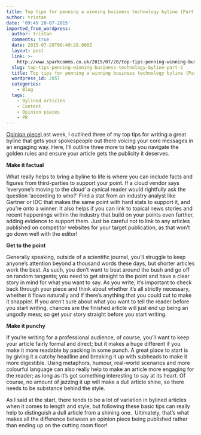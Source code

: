 ```yaml
---
title: Top tips for penning a winning business technology byline (Part 2)
author: tristan
date: '09:49 20-07-2015'
imported_from_wordpress:
  author: tristan
  comments: true
  date: 2015-07-20T08:49:28.000Z
  layout: post
  link: >-
    http://www.sparkcomms.co.uk/2015/07/20/top-tips-penning-winning-business-technology-byline-part-2/
  slug: top-tips-penning-winning-business-technology-byline-part-2
  title: Top tips for penning a winning business technology byline (Part 2)
  wordpress_id: 2057
  categories:
    - Blog
  tags:
    - Bylined articles
    - Content
    - Opinion pieces
    - PR
---
```


[Opinion piece](Opinion-piece-150x150.jpg)Last week, I outlined three of my top tips for writing a great byline that gets your spokespeople out there voicing your core messages in an engaging way. Here, I’ll outline three more to help you navigate the golden rules and ensure your article gets the publicity it deserves.

**Make it factual**

What really helps to bring a byline to life is where you can include facts and figures from third-parties to support your point. If a cloud vendor says ‘everyone’s moving to the cloud’ a cynical reader would rightfully ask the question ‘according to who?’ Find a stat from an industry analyst like Gartner or IDC that makes the same point with hard stats to support it, and you’re onto a winner. It also helps if you can link to topical news stories and recent happenings within the industry that build on your points even further, adding evidence to support them. Just be careful not to link to any articles published on competitor websites for your target publication, as that won’t go down well with the editor!

**Get to the point**

Generally speaking, outside of a scientific journal, you’ll struggle to keep anyone’s attention beyond a thousand words these days, but shorter articles work the best. As such, you don’t want to beat around the bush and go off on random tangents; you need to get straight to the point and have a clear story in mind for what you want to say. As you write, it’s important to check back through your piece and think about whether it’s all strictly necessary, whether it flows naturally and if there’s anything that you could cut to make it snappier. If you aren’t sure about what you want to tell the reader before you start writing, chances are the finished article will just end up being an ungodly mess; so get your story straight before you start writing.

**Make it punchy**

If you’re writing for a professional audience, of course, you’ll want to keep your article fairly formal and direct; but it makes a huge different if you make it more readable by packing in some punch. A great place to start is by giving it a catchy headline and breaking it up with subheads to make it more digestible. Using metaphors, humour, real-world scenarios and more colourful language can also really help to make an article more engaging for the reader; as long as it’s got something interesting to say at its heart. Of course, no amount of jazzing it up will make a dull article shine, so there needs to be substance behind the style.

As I said at the start, there tends to be a lot of variation in bylined articles when it comes to length and style, but following these basic tips can really help to distinguish a dull article from a shining one.  Ultimately, that’s what makes all the difference between an opinion piece being published rather than ending up on the cutting room floor!
